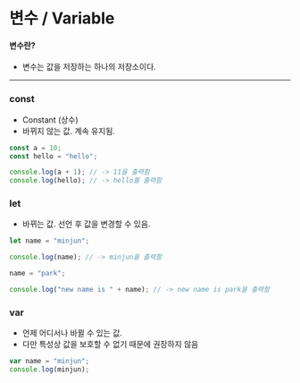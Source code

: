 # 변수 / Variable

#### 변수란?
- 변수는 값을 저장하는 하나의 저장소이다.

<hr>

### const
- Constant (상수)
- 바뀌지 않는 값. 계속 유지됨.

```js
const a = 10;
const hello = "hello";

console.log(a + 1); // -> 11을 출력함
console.log(hello); // -> hello를 출력함
```

### let
- 바뀌는 값. 선언 후 값을 변경할 수 있음.

```js
let name = "minjun";

console.log(name); // -> minjun을 출력함

name = "park";

console.log("new name is " + name); // -> new name is park을 출력함
```

### var
- 언제 어디서나 바뀔 수 있는 값.
- 다만 특성상 값을 보호할 수 없기 때문에 권장하지 않음

```js
var name = "minjun";
console.log(minjun);
```